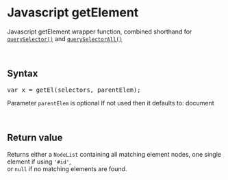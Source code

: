# Javascript getElement
Javascript getElement wrapper function, combined shorthand for
<code><a href="https://developer.mozilla.org/en-US/docs/Web/API/Document/querySelector">querySelector()</a></code> and 
<code><a href="https://developer.mozilla.org/en-US/docs/Web/API/Document/querySelectorAll">querySelectorAll()</a></code>

<br />

## Syntax
<pre>
var x = getEl(selectors, parentElem);
</pre>
Parameter <code>parentElem</code> is optional
If not used then it defaults to: document

<br />

## Return value
Returns either a <code>NodeList</code> containing all matching element nodes, one single element if using <code>'#id'</code>,<br />
or <code>null</code> if no matching elements are found.
